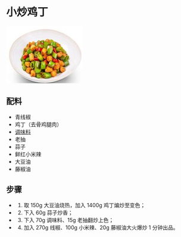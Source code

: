 # 小炒鸡丁

![小炒鸡丁](../images/小炒鸡丁.jpg)

## 配料

- 青线椒
- 鸡丁（去骨鸡腿肉）
- [调味料](/配料/调味料（小炒鸡丁）.md)
- 老抽
- 蒜子
- 鲜红小米辣
- 大豆油
- 藤椒油

## 步骤

- 1. 取 150g 大豆油烧热，加入 1400g 鸡丁煸炒至变色；
- 2. 下入 60g 蒜子炒香；
- 3. 下入 70g 调味料、15g 老抽翻炒上色；
- 4. 加入 270g 线椒、100g 小米辣、20g 藤椒油大火爆炒 1 分钟出品。
